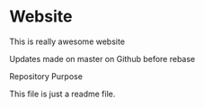 # Website 

This is really awesome website

Updates made on master on Github before rebase

 Repository Purpose

This file is just a readme file.
